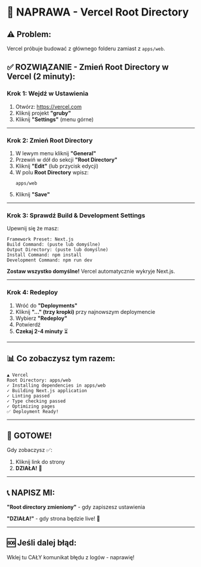 # 🔧 NAPRAWA - Vercel Root Directory

## ⚠️ Problem:
Vercel próbuje budować z głównego folderu zamiast z `apps/web`.

## ✅ ROZWIĄZANIE - Zmień Root Directory w Vercel (2 minuty):

### **Krok 1: Wejdź w Ustawienia**

1. Otwórz: https://vercel.com
2. Kliknij projekt **"gruby"**
3. Kliknij **"Settings"** (menu górne)

---

### **Krok 2: Zmień Root Directory**

1. W lewym menu kliknij **"General"**
2. Przewiń w dół do sekcji **"Root Directory"**
3. Kliknij **"Edit"** (lub przycisk edycji)
4. W polu **Root Directory** wpisz:
   ```
   apps/web
   ```
5. Kliknij **"Save"**

---

### **Krok 3: Sprawdź Build & Development Settings**

Upewnij się że masz:

```
Framework Preset: Next.js
Build Command: (puste lub domyślne)
Output Directory: (puste lub domyślne)
Install Command: npm install
Development Command: npm run dev
```

**Zostaw wszystko domyślne!** Vercel automatycznie wykryje Next.js.

---

### **Krok 4: Redeploy**

1. Wróć do **"Deployments"**
2. Kliknij **"..." (trzy kropki)** przy najnowszym deploymencie
3. Wybierz **"Redeploy"**
4. Potwierdź
5. **Czekaj 2-4 minuty** ⏳

---

## 📊 Co zobaczysz tym razem:

```
▲ Vercel
Root Directory: apps/web
✓ Installing dependencies in apps/web
✓ Building Next.js application
✓ Linting passed
✓ Type checking passed
✓ Optimizing pages
✅ Deployment Ready!
```

---

## 🎉 GOTOWE!

Gdy zobaczysz ✅:
1. Kliknij link do strony
2. **DZIAŁA!** 🎊

---

## 📞 NAPISZ MI:

**"Root directory zmieniony"** - gdy zapiszesz ustawienia

**"DZIAŁA!"** - gdy strona będzie live! 🚀

---

## 🆘 Jeśli dalej błąd:

Wklej tu CAŁY komunikat błędu z logów - naprawię!
